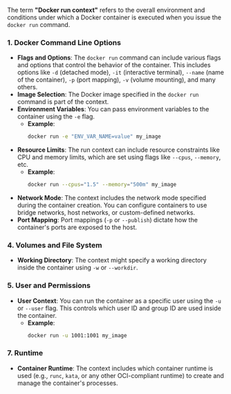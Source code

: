 The term **"Docker run context"** refers to the overall environment and conditions under which a Docker container is executed when you issue the `docker run` command. 

### 1. **Docker Command Line Options**
   - **Flags and Options**: The `docker run` command can include various flags and options that control the behavior of the container. This includes options like `-d` (detached mode), `-it` (interactive terminal), `--name` (name of the container), `-p` (port mapping), `-v` (volume mounting), and many others.
   - **Image Selection**: The Docker image specified in the `docker run` command is part of the context. 
   - **Environment Variables**: You can pass environment variables to the container using the `-e` flag. 
     - **Example**:
       ```bash
       docker run -e "ENV_VAR_NAME=value" my_image
       ```
   - **Resource Limits**: The run context can include resource constraints like CPU and memory limits, which are set using flags like `--cpus`, `--memory`, etc.
     - **Example**:
       ```bash
       docker run --cpus="1.5" --memory="500m" my_image
       ```
   - **Network Mode**: The context includes the network mode specified during the container creation. You can configure containers to use bridge networks, host networks, or custom-defined networks.
   - **Port Mapping**: Port mappings (`-p` or `--publish`) dictate how the container's ports are exposed to the host.

### 4. **Volumes and File System**
   - **Working Directory**: The context might specify a working directory inside the container using `-w` or `--workdir`.

### 5. **User and Permissions**
   - **User Context**: You can run the container as a specific user using the `-u` or `--user` flag. This controls which user ID and group ID are used inside the container.
     - **Example**:
       ```bash
       docker run -u 1001:1001 my_image
       ```

### 7. **Runtime**
   - **Container Runtime**: The context includes which container runtime is used (e.g., `runc`, `kata`, or any other OCI-compliant runtime) to create and manage the container's processes.




